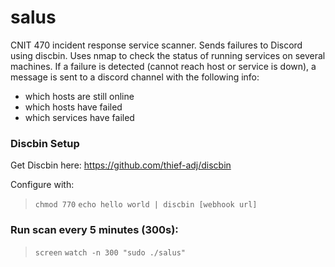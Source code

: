 # salus
CNIT 470 incident response service scanner. Sends failures to Discord using discbin.
Uses nmap to check the status of running services on several machines.
If a failure is detected (cannot reach host or service is down), a message is sent to a discord channel with the following info:
* which hosts are still online
* which hosts have failed
* which services have failed

### Discbin Setup
Get Discbin here: https://github.com/thief-adj/discbin

Configure with:
>`chmod 770`
>`echo hello world | discbin [webhook url]`

### Run scan every 5 minutes (300s):

>`screen`
>`watch -n 300 "sudo ./salus"`

